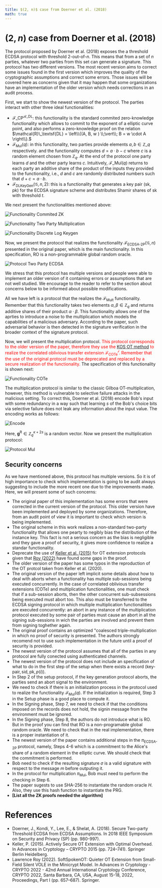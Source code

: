 ```yaml
---
title: $(2, n)$ case from Doerner et al. (2018)
math: true
---
```


# $(2, n)$ case from Doerner et al. (2018) 

The protocol proposed by Doerner et al. (2018) exposes the a threshold ECDSA protocol with threshold $2$-out-of-$n$. This means that from a set of $n$ parties, whatever two parties from this set can generate a signature. This protocol has two different versions. The most recent version aims to correct some issues found in the first version which improves the quality of the cryptographic assumptions and correct some errors. Those issues will be covered here as concerns given that it may happen that some organizations have an implementation of the older version which needs corrections in an audit process.

First, we start to show the newest version of the protocol. The parties interact with other three ideal functionalities:

- $\mathcal{F}\_{\textsf{CP}}^{\mathcal{R}\_\textsf{DL}}$: this functionality is the standard commited zero-knowledge functionality which allows to commit to the exponent of a elliptic curve point, and also performs a zero-knowledge proof on the relation $\mathcal{R}\_\textsf{DL} = \left\\{(A, B, w ) \\;\vert\\; B = w \cdot A \right\\}.$
- $\mathcal{F}_{\textsf{Mul}}(q)$: in this functionality, two parties provide elements $a, b \in \mathbb{Z}\_q$ respectively. and the functionality computes $d = a \cdot b - c$ where $c$ is a random element chosen from $\mathbb{Z}_q$. At the end of the protocol one party learns $d$ and the other party learns $c$. Intuitively, $\mathcal{F}\_{\textsf{Mul}}(q)$ returns to each party an additive share of the product of the inputs they provided to the functionality, i.e., $d$ and $c$ are randomly distributed numbers such that $d + c = a \cdot b$.
- $\mathcal{F}_{\textsf{DLKeyGen}}(\mathcal{G}, n, 2)$: this is a functionality that generates a key pair $(\textsf{sk}, \textsf{pk})$ for the ECDSA signature scheme and distributes Shamir shares of $\textsf{sk}$ with threshold $t$.

We next present the functionalities mentioned above:

![Functionality Commited ZK](F_Commited_ZK.png)

![Functionality Two Party Multiplication](F_Two_Party_Multiplication.png)

![Functionality Discrete Log Keygen](Discrete_Log_Keygen.png)

Now, we present the protocol that realizes the functionality $\mathcal{F}_\textsf{ECDSA-2P}(\mathcal{G}, n)$ presented in the original paper, which is the main functionality. In this specification, $\textsf{RO}$ is a non-programmable global random oracle.

![Protocol Two Party ECDSA](Protocol_Two_Party_ECDSA.png)

We stress that this protocol has multiple versions and people were able to implement an older version of it containing errors or assumptions that are not well studied. We encourage to the reader to refer to the section about concerns below to be informed about possible modifications.

All we have left is a protocol that the realizes the $\mathcal{F}_\textsf{Mult}$ functionality. Remember that this functionality takes two elements $\alpha, \beta \in \mathbb{Z}_q$ and returns additive shares of their product $\alpha \cdot \beta$. This functionality allows one of the aprties to introduce a noise to the multiplication which models the capabilities of a malicious adversary. According to the paper, such adversarial behavior is then detected in the signature verification in the broader context of the signature protocol.

Now, we will present the multiplication protocol. <span style="color:red">This protocol corresponds to the older version of the paper, therefore they use the [KOS OT method](https://eprint.iacr.org/2015/546.pdf) to realize the correlated oblivious transfer extension $\mathcal{F}_\textsf{COTe}^\mathcal{l}$. Remember that the use of the original protocol must be deprecated and replaced by a secure realization of the functionality.</span> The specification of this functionality is shown next:

![Functionality COTe](Functionality_Cote.jpg)

The multiplication protocol is similar to the classic Gilboa OT-multiplication, however, this method is vulnerable to selective failure attacks in the malicious setting. To correct this, Doerner et al. (2018) encode Bob's input with some redundancy in a way such that learning $s$ of the Bob's choice bits via selective failure does not leak any information about the input value. The encoding works as follows:

![Encode](Encode.png)

Here, $\mathbf{g}^\textsf{R} \in \mathbb{Z}_q^{\kappa + 2s}$ is a random vector. Now we present the multiplication protocol: 

![Protocol Mul](Protocol_Mul.png)

## Security concerns

As we have mentioned above, this protocol has multiple versions. So it is of high importance to check which implementation is going to be audit always suggesting to include the more recent one due to the improvements made. Here, we will present some of such concerns:

- The original paper of this implementation has some errors that were corrected in the current version of the protocol. This older version have been implemented and deployed by some organizations. Therefore, from an audit point of view it is important to check which version is being implemented.
- The original scheme in this work realizes a non-standard two-party functionality that allows one pearty to negibly bias the distribution of the instance key. This fact is not a serious concern as the bias is negligible and they gave a proof of security, it gives more confidence to realize a standar functionality.
- Deprecate the use of [Keller et al. (2015)](https://eprint.iacr.org/2015/546) for OT extension protocols  given that [Roy (2022)](https://eprint.iacr.org/2022/192) have found some gaps in the proof.
- The older version of the paper has some typos in the reproduction of the OT protcol taken from Keller et al. (2020).
- The original version of the paper left implicit some details about how to deal with aborts when a functionality has multiple sub-sessions being executed concurrently. In the case of correlated oblivious transfer extensions (COTe) and multiplication functionalities, one must check that if a sub-session aborts, then the other concurrent sub-subsessions being executed must abort too. This also must be transferred to the ECDSA signing protocol in which multiple multiplication functionalities are executed concurrently: an abort in any instance of the multiplication protocol executed by some pair of parties must cause an abort in all the signing sub-sessions in wich the parties are involved and prevent them from signing toghether again.
- The original proof contains an optimized "coalesced triple-multiplication in which no proof of security is presented. The authors strongly recomend not to use such implementation in the future until a proof of security is provided.
- The newest version of the protocol assumes that all of the parties in any protocol are fully conected using authenticated channels.
- The newest version of the protocol does not include an specification of what to do in the first step of the setup when there exists a record $(\textsf{key-pair}, \textsf{sid}, \textsf{pk}, p(i))$.
- In Step 2 of the setup protocol, if the key generation protocol aborts, the parties send an abort signal to the environment.
- We need to check if there is an initialization process in the protocol used to realize the functionality $\mathcal{F}_\textsf{Mul}(q)$. If the initialization is required, Step 3 in the Setup phase is a good place to compute it.
- In the Signing phase, Step 7, we need to check if that the conditions imposed on the records does not hold, the signin message from the environment must be ignored.
- In the Signing phase, Step 8, the authors do not introduce what is $\textsf{RO}$. But in the proof you can find that $\textsf{RO}$ is a non-programable global random oracle. We need to check that in the real implementation, there is a proper instantiation of it.
- The newest version of the paper contains additional steps in the $\pi_\textsf{ECDSA-2P}$ protocol, namely, Steps 4-6 which is a commitment to the Alice's share of a random element in the elliptic curve. We should check that the commitment is performed.
- Bob need to check if the resulting signature $\sigma$ is a valid signature with respect to the message $m$ before outputing it.
- In the protocol for multiplication $\pi_\textsf{Mul}$, Bob must need to perform the checking in Step 6.
- The paper sugests to use SHA-256 to instantiate the random oracle $H$. Also, they use this hash function to instantiate the PRG.
- **[List all the ZK proofs needed the algorithm]**

# References

- Doerner, J., Kondi, Y., Lee, E., & Shelat, A. (2018). Secure Two-party Threshold ECDSA from ECDSA Assumptions. In 2018 IEEE Symposium on Security and Privacy (SP) (pp. 980-997).
- Keller, P. (2015). Actively Secure OT Extension with Optimal Overhead. In Advances in Cryptology – CRYPTO 2015 (pp. 724–741). Springer Berlin Heidelberg.
- Lawrence Roy (2022). SoftSpokenOT: Quieter OT Extension from Small-Field Silent VOLE in the Minicrypt Model. In Advances in Cryptology - CRYPTO 2022 - 42nd Annual International Cryptology Conference, CRYPTO 2022, Santa Barbara, CA, USA, August 15-18, 2022, Proceedings, Part I (pp. 657–687). Springer.

